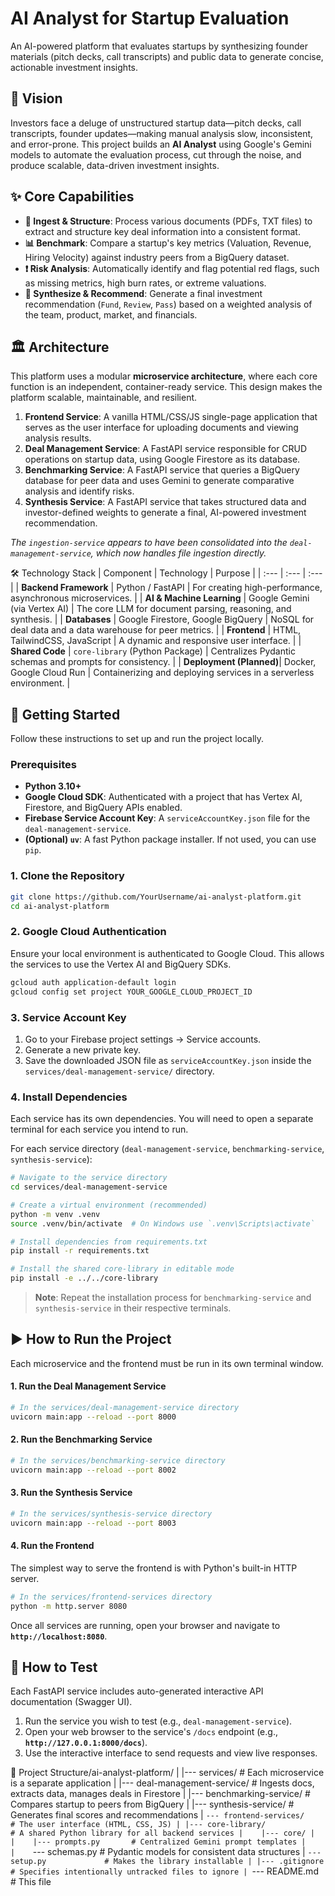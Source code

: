 # AI Analyst for Startup Evaluation

An AI-powered platform that evaluates startups by synthesizing founder materials (pitch decks, call transcripts) and public data to generate concise, actionable investment insights.

🚀 Vision
---
Investors face a deluge of unstructured startup data—pitch decks, call transcripts, founder updates—making manual analysis slow, inconsistent, and error-prone. This project builds an **AI Analyst** using Google's Gemini models to automate the evaluation process, cut through the noise, and produce scalable, data-driven investment insights.

## ✨ Core Capabilities

*   **📄 Ingest & Structure**: Process various documents (PDFs, TXT files) to extract and structure key deal information into a consistent format.
*   **📊 Benchmark**: Compare a startup's key metrics (Valuation, Revenue, Hiring Velocity) against industry peers from a BigQuery dataset.
*   **❗ Risk Analysis**: Automatically identify and flag potential red flags, such as missing metrics, high burn rates, or extreme valuations.
*   **🧠 Synthesize & Recommend**: Generate a final investment recommendation (`Fund`, `Review`, `Pass`) based on a weighted analysis of the team, product, market, and financials.

🏛️ Architecture
---
This platform uses a modular **microservice architecture**, where each core function is an independent, container-ready service. This design makes the platform scalable, maintainable, and resilient.

1.  **Frontend Service**: A vanilla HTML/CSS/JS single-page application that serves as the user interface for uploading documents and viewing analysis results.
2.  **Deal Management Service**: A FastAPI service responsible for CRUD operations on startup data, using Google Firestore as its database.
3.  **Benchmarking Service**: A FastAPI service that queries a BigQuery database for peer data and uses Gemini to generate comparative analysis and identify risks.
4.  **Synthesis Service**: A FastAPI service that takes structured data and investor-defined weights to generate a final, AI-powered investment recommendation.

*The `ingestion-service` appears to have been consolidated into the `deal-management-service`, which now handles file ingestion directly.*

🛠️ Technology Stack
| Component | Technology | Purpose |
| :--- | :--- | :--- |
| **Backend Framework** | Python / FastAPI | For creating high-performance, asynchronous microservices. |
| **AI & Machine Learning** | Google Gemini (via Vertex AI) | The core LLM for document parsing, reasoning, and synthesis. |
| **Databases** | Google Firestore, Google BigQuery | NoSQL for deal data and a data warehouse for peer metrics. |
| **Frontend** | HTML, TailwindCSS, JavaScript | A dynamic and responsive user interface. |
| **Shared Code** | `core-library` (Python Package) | Centralizes Pydantic schemas and prompts for consistency. |
| **Deployment (Planned)**| Docker, Google Cloud Run | Containerizing and deploying services in a serverless environment. |

🏁 Getting Started
---
Follow these instructions to set up and run the project locally.

### Prerequisites

*   **Python 3.10+**
*   **Google Cloud SDK**: Authenticated with a project that has Vertex AI, Firestore, and BigQuery APIs enabled.
*   **Firebase Service Account Key**: A `serviceAccountKey.json` file for the `deal-management-service`.
*   **(Optional) `uv`**: A fast Python package installer. If not used, you can use `pip`.

### 1. Clone the Repository

```bash
git clone https://github.com/YourUsername/ai-analyst-platform.git
cd ai-analyst-platform
```

### 2. Google Cloud Authentication

Ensure your local environment is authenticated to Google Cloud. This allows the services to use the Vertex AI and BigQuery SDKs.

```bash
gcloud auth application-default login
gcloud config set project YOUR_GOOGLE_CLOUD_PROJECT_ID
```

### 3. Service Account Key

1.  Go to your Firebase project settings -> Service accounts.
2.  Generate a new private key.
3.  Save the downloaded JSON file as `serviceAccountKey.json` inside the `services/deal-management-service/` directory.

### 4. Install Dependencies

Each service has its own dependencies. You will need to open a separate terminal for each service you intend to run.

For each service directory (`deal-management-service`, `benchmarking-service`, `synthesis-service`):

```bash
# Navigate to the service directory
cd services/deal-management-service

# Create a virtual environment (recommended)
python -m venv .venv
source .venv/bin/activate  # On Windows use `.venv\Scripts\activate`

# Install dependencies from requirements.txt
pip install -r requirements.txt

# Install the shared core-library in editable mode
pip install -e ../../core-library
```

> **Note**: Repeat the installation process for `benchmarking-service` and `synthesis-service` in their respective terminals.

## ▶️ How to Run the Project

Each microservice and the frontend must be run in its own terminal window.

#### 1. Run the Deal Management Service

```bash
# In the services/deal-management-service directory
uvicorn main:app --reload --port 8000
```

#### 2. Run the Benchmarking Service

```bash
# In the services/benchmarking-service directory
uvicorn main:app --reload --port 8002
```

#### 3. Run the Synthesis Service

```bash
# In the services/synthesis-service directory
uvicorn main:app --reload --port 8003
```

#### 4. Run the Frontend

The simplest way to serve the frontend is with Python's built-in HTTP server.

```bash
# In the services/frontend-services directory
python -m http.server 8080
```

Once all services are running, open your browser and navigate to **`http://localhost:8080`**.

## 🧪 How to Test

Each FastAPI service includes auto-generated interactive API documentation (Swagger UI).

1.  Run the service you wish to test (e.g., `deal-management-service`).
2.  Open your web browser to the service's `/docs` endpoint (e.g., **`http://127.0.0.1:8000/docs`**).
3.  Use the interactive interface to send requests and view live responses.

📁 Project Structure/ai-analyst-platform/
|
|--- services/                  # Each microservice is a separate application
|    |--- deal-management-service/ # Ingests docs, extracts data, manages deals in Firestore
|    |--- benchmarking-service/    # Compares startup to peers from BigQuery
|    |--- synthesis-service/       # Generates final scores and recommendations
|    `--- frontend-services/       # The user interface (HTML, CSS, JS)
|
|--- core-library/              # A shared Python library for all backend services
|    |--- core/
|    |    |--- prompts.py       # Centralized Gemini prompt templates
|    |    `--- schemas.py       # Pydantic models for consistent data structures
|    `--- setup.py             # Makes the library installable
|
|--- .gitignore                 # Specifies intentionally untracked files to ignore
|
`--- README.md                  # This file

